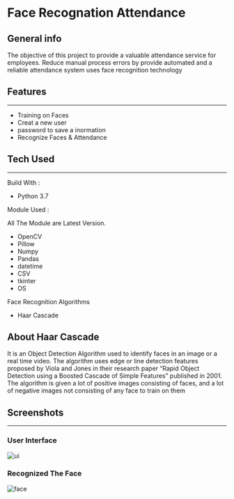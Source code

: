 # Face Recognation Attendance 

## General info
The objective of this project  to provide a valuable attendance service for employees. Reduce manual process errors by provide automated and a reliable attendance system uses face recognition technology
## Features
---------------------------
* Training on Faces
* Creat a new user
* password to save a inormation
* Recognize Faces & Attendance 

## Tech Used
--------------------------
Build With :
* Python 3.7

Module Used :

All The Module are Latest Version.
* OpenCV 
* Pillow
* Numpy
* Pandas
* datetime
* CSV
* tkinter
* OS

Face Recognition Algorithms
* Haar Cascade

## About Haar Cascade
It is an Object Detection Algorithm used to identify faces in an image or a real time video. The algorithm uses edge or line detection features proposed by Viola and Jones in their research paper “Rapid Object Detection using a Boosted Cascade of Simple Features” published in 2001. The algorithm is given a lot of positive images consisting of faces, and a lot of negative images not consisting of any face to train on them

## Screenshots
---------------------
### User Interface
![ui](https://github.com/marwanabdrabou/Face_Recognation_Attend/blob/main/screenshots/ui.png)

### Recognized The Face
![face](https://github.com/marwanabdrabou/Face_Recognation_Attend/blob/main/screenshots/face.png)
